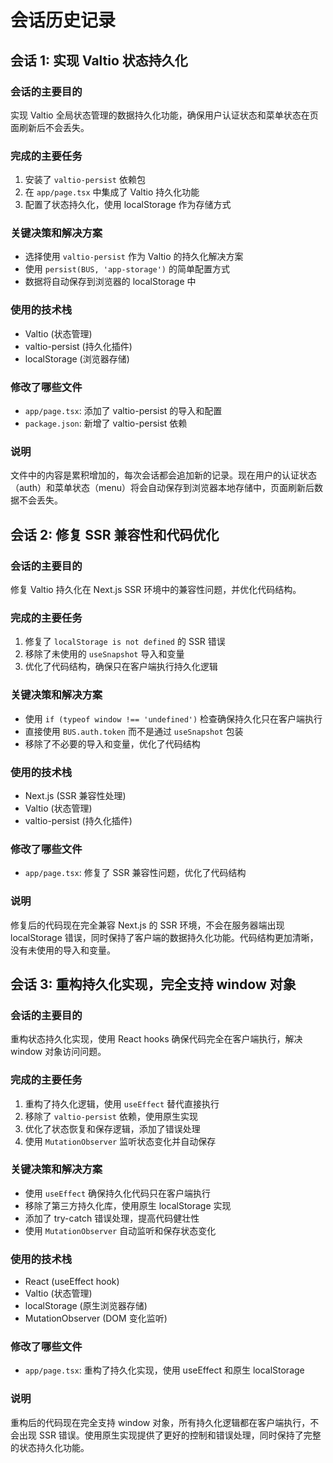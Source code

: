 # 会话历史记录

## 会话 1: 实现 Valtio 状态持久化

### 会话的主要目的
实现 Valtio 全局状态管理的数据持久化功能，确保用户认证状态和菜单状态在页面刷新后不会丢失。

### 完成的主要任务
1. 安装了 `valtio-persist` 依赖包
2. 在 `app/page.tsx` 中集成了 Valtio 持久化功能
3. 配置了状态持久化，使用 localStorage 作为存储方式

### 关键决策和解决方案
- 选择使用 `valtio-persist` 作为 Valtio 的持久化解决方案
- 使用 `persist(BUS, 'app-storage')` 的简单配置方式
- 数据将自动保存到浏览器的 localStorage 中

### 使用的技术栈
- Valtio (状态管理)
- valtio-persist (持久化插件)
- localStorage (浏览器存储)

### 修改了哪些文件
- `app/page.tsx`: 添加了 valtio-persist 的导入和配置
- `package.json`: 新增了 valtio-persist 依赖

### 说明
文件中的内容是累积增加的，每次会话都会追加新的记录。现在用户的认证状态（auth）和菜单状态（menu）将会自动保存到浏览器本地存储中，页面刷新后数据不会丢失。

## 会话 2: 修复 SSR 兼容性和代码优化

### 会话的主要目的
修复 Valtio 持久化在 Next.js SSR 环境中的兼容性问题，并优化代码结构。

### 完成的主要任务
1. 修复了 `localStorage is not defined` 的 SSR 错误
2. 移除了未使用的 `useSnapshot` 导入和变量
3. 优化了代码结构，确保只在客户端执行持久化逻辑

### 关键决策和解决方案
- 使用 `if (typeof window !== 'undefined')` 检查确保持久化只在客户端执行
- 直接使用 `BUS.auth.token` 而不是通过 `useSnapshot` 包装
- 移除了不必要的导入和变量，优化了代码结构

### 使用的技术栈
- Next.js (SSR 兼容性处理)
- Valtio (状态管理)
- valtio-persist (持久化插件)

### 修改了哪些文件
- `app/page.tsx`: 修复了 SSR 兼容性问题，优化了代码结构

### 说明
修复后的代码现在完全兼容 Next.js 的 SSR 环境，不会在服务器端出现 localStorage 错误，同时保持了客户端的数据持久化功能。代码结构更加清晰，没有未使用的导入和变量。

## 会话 3: 重构持久化实现，完全支持 window 对象

### 会话的主要目的
重构状态持久化实现，使用 React hooks 确保代码完全在客户端执行，解决 window 对象访问问题。

### 完成的主要任务
1. 重构了持久化逻辑，使用 `useEffect` 替代直接执行
2. 移除了 `valtio-persist` 依赖，使用原生实现
3. 优化了状态恢复和保存逻辑，添加了错误处理
4. 使用 `MutationObserver` 监听状态变化并自动保存

### 关键决策和解决方案
- 使用 `useEffect` 确保持久化代码只在客户端执行
- 移除了第三方持久化库，使用原生 localStorage 实现
- 添加了 try-catch 错误处理，提高代码健壮性
- 使用 `MutationObserver` 自动监听和保存状态变化

### 使用的技术栈
- React (useEffect hook)
- Valtio (状态管理)
- localStorage (原生浏览器存储)
- MutationObserver (DOM 变化监听)

### 修改了哪些文件
- `app/page.tsx`: 重构了持久化实现，使用 useEffect 和原生 localStorage

### 说明
重构后的代码现在完全支持 window 对象，所有持久化逻辑都在客户端执行，不会出现 SSR 错误。使用原生实现提供了更好的控制和错误处理，同时保持了完整的状态持久化功能。
